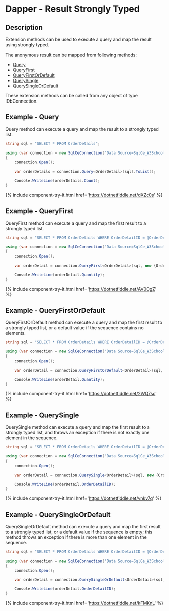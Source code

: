 # Dapper - Result Strongly Typed 

## Description
Extension methods can be used to execute a query and map the result using strongly typed.

The anonymous result can be mapped from following methods:

- [Query](#example---query)
- [QueryFirst](#example---queryfirst)
- [QueryFirstOrDefault](#example---queryfirstordefault)
- [QuerySingle](#example---querysingle)
- [QuerySingleOrDefault](#example---querysingleordefault)

These extension methods can be called from any object of type IDbConnection.

## Example - Query
Query method can execute a query and map the result to a strongly typed list.

```csharp
string sql = "SELECT * FROM OrderDetails";

using (var connection = new SqlCeConnection("Data Source=SqlCe_W3Schools.sdf"))
{
	connection.Open();
	
	var orderDetails = connection.Query<OrderDetail>(sql).ToList();

	Console.WriteLine(orderDetails.Count);
}
```
{% include component-try-it.html href='https://dotnetfiddle.net/dXZc0s' %}

## Example - QueryFirst
QueryFirst method can execute a query and map the first result to a strongly typed list.

```csharp
string sql = "SELECT * FROM OrderDetails WHERE OrderDetailID = @OrderDetailID;";

using (var connection = new SqlCeConnection("Data Source=SqlCe_W3Schools.sdf"))
{
	connection.Open();
	
	var orderDetail = connection.QueryFirst<OrderDetail>(sql, new {OrderDetailID = 1});

	Console.WriteLine(orderDetail.Quantity);
}
```
{% include component-try-it.html href='https://dotnetfiddle.net/AV0OgZ' %}

## Example - QueryFirstOrDefault
QueryFirstOrDefault method can execute a query and map the first result to a strongly typed list, or a default value if the sequence contains no elements.

```csharp
string sql = "SELECT * FROM OrderDetails WHERE OrderDetailID = @OrderDetailID;";

using (var connection = new SqlCeConnection("Data Source=SqlCe_W3Schools.sdf"))
{
	connection.Open();
	
	var orderDetail = connection.QueryFirstOrDefault<OrderDetail>(sql, new {OrderDetailID = 1});

	Console.WriteLine(orderDetail.Quantity);
}
```

{% include component-try-it.html href='https://dotnetfiddle.net/2WQ7sc' %}

## Example - QuerySingle
QuerySingle method can execute a query and map the first result to a strongly typed list, and throws an exception if there is not exactly one element in the sequence.

```csharp
string sql = "SELECT * FROM OrderDetails WHERE OrderDetailID = @OrderDetailID;";

using (var connection = new SqlCeConnection("Data Source=SqlCe_W3Schools.sdf"))
{
	connection.Open();
	
	var orderDetail = connection.QuerySingle<OrderDetail>(sql, new {OrderDetailID = 1});

	Console.WriteLine(orderDetail.OrderDetailID);
}
```
{% include component-try-it.html href='https://dotnetfiddle.net/vnkv7q' %}

## Example - QuerySingleOrDefault
QuerySingleOrDefault method can execute a query and map the first result to a strongly typed list, or a default value if the sequence is empty; this method throws an exception if there is more than one element in the sequence.

```csharp
string sql = "SELECT * FROM OrderDetails WHERE OrderDetailID = @OrderDetailID;";

using (var connection = new SqlCeConnection("Data Source=SqlCe_W3Schools.sdf"))
{
	connection.Open();
	
	var orderDetail = connection.QuerySingleOrDefault<OrderDetail>(sql, new {OrderDetailID = 1});

	Console.WriteLine(orderDetail.OrderDetailID);
}
```
{% include component-try-it.html href='https://dotnetfiddle.net/kFMKnL' %}
